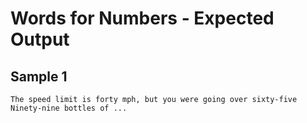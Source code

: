# Words for Numbers - Expected Output

## Sample 1

```
The speed limit is forty mph, but you were going over sixty-five
Ninety-nine bottles of ...
```
